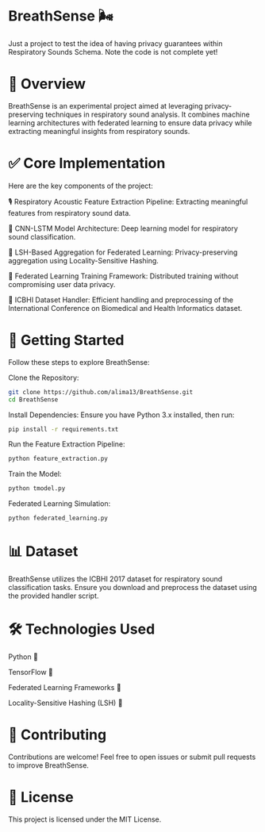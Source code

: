 # BreathSense 🌬️
                  
Just a project to test the idea of having privacy guarantees within Respiratory Sounds Schema. Note the code is not complete yet! 

# 🌟 Overview
BreathSense is an experimental project aimed at leveraging privacy-preserving techniques in respiratory sound analysis. It combines machine learning architectures with federated learning to ensure data privacy while extracting meaningful insights from respiratory sounds.

# ✅ Core Implementation
Here are the key components of the project:

🎙️ Respiratory Acoustic Feature Extraction Pipeline: Extracting meaningful features from respiratory sound data.

🧠 CNN-LSTM Model Architecture: Deep learning model for respiratory sound classification.

🔑 LSH-Based Aggregation for Federated Learning: Privacy-preserving aggregation using Locality-Sensitive Hashing.

🤝 Federated Learning Training Framework: Distributed training without compromising user data privacy.

📂 ICBHI Dataset Handler: Efficient handling and preprocessing of the International Conference on Biomedical and Health Informatics dataset.

# 🚀 Getting Started
Follow these steps to explore BreathSense:

Clone the Repository:

```sh
git clone https://github.com/alima13/BreathSense.git
cd BreathSense
```

Install Dependencies:
Ensure you have Python 3.x installed, then run:
```sh
pip install -r requirements.txt
```

Run the Feature Extraction Pipeline:
```sh
python feature_extraction.py
```

Train the Model:
```sh
python tmodel.py
```

Federated Learning Simulation:
```sh
python federated_learning.py
```

# 📊 Dataset

BreathSense utilizes the ICBHI 2017 dataset for respiratory sound classification tasks. Ensure you download and preprocess the dataset using the provided handler script.

# 🛠️ Technologies Used

Python 🐍

TensorFlow 🔗

Federated Learning Frameworks 🤝

Locality-Sensitive Hashing (LSH) 📌

# 🤝 Contributing
Contributions are welcome! Feel free to open issues or submit pull requests to improve BreathSense.

# 📜 License
This project is licensed under the MIT License.

